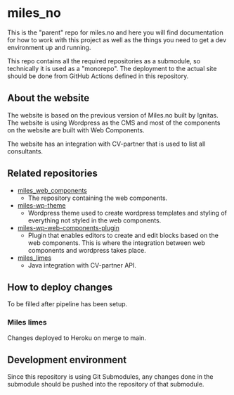 # miles_no

This is the "parent" repo for miles.no and here you will find documentation for how to work with this project as well as the things you need to get a dev environment up and running.

This repo contains all the required repositories as a submodule, so technically it is used as a "monorepo". The deployment to the actual site should be done from GitHub Actions defined in this repository.

## About the website

The website is based on the previous version of Miles.no built by Ignitas. The website is using Wordpress as the CMS and most of the components on the website are built with Web Components.

The website has an integration with CV-partner that is used to list all consultants.

## Related repositories

- [miles_web_components](https://github.com/miles-no/miles_web_components)
  - The repository containing the web components.
- [miles-wp-theme](https://github.com/miles-no/miles-wp-theme)
  - Wordpress theme used to create wordpress templates and styling of everything not styled in the web components.
- [miles-wp-web-components-plugin](https://github.com/miles-no/miles-wp-web-components-plugin)
  - Plugin that enables editors to create and edit blocks based on the web components. This is where the integration between web components and wordpress takes place.
- [miles_limes](https://github.com/miles-no/miles_limes)
  - Java integration with CV-partner API.

## How to deploy changes

To be filled after pipeline has been setup.

### Miles limes

Changes deployed to Heroku on merge to main.

## Development environment

Since this repository is using Git Submodules, any changes done in the submodule should be pushed into the repository of that submodule.
